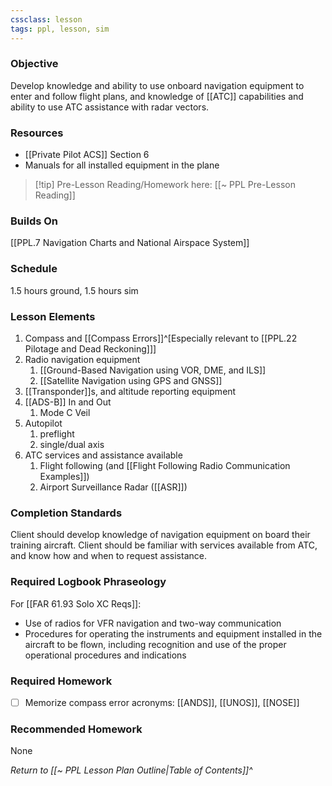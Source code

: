 ```yaml
---
cssclass: lesson
tags: ppl, lesson, sim
---
```

### Objective
Develop knowledge and ability to use onboard navigation equipment to enter and follow flight plans, and knowledge of [[ATC]] capabilities and ability to use ATC assistance with radar vectors.

### Resources
- [[Private Pilot ACS]] Section 6
- Manuals for all installed equipment in the plane

> [!tip] Pre-Lesson Reading/Homework here: [[~ PPL Pre-Lesson Reading]]

### Builds On
[[PPL.7 Navigation Charts and National Airspace System]]

### Schedule
1.5 hours ground, 1.5 hours sim

### Lesson Elements
1. Compass and [[Compass Errors]]^[Especially relevant to [[PPL.22 Pilotage and Dead Reckoning]]]
2. Radio navigation equipment
	1. [[Ground-Based Navigation using VOR, DME, and ILS]]
	2. [[Satellite Navigation using GPS and GNSS]]
6. [[Transponder]]s, and altitude reporting equipment
7. [[ADS-B]] In and Out 
	1. Mode C Veil
8. Autopilot
	1. preflight
	2. single/dual axis
9. ATC services and assistance available
	1. Flight following (and [[Flight Following Radio Communication Examples]])
	2. Airport Surveillance Radar ([[ASR]])

### Completion Standards
Client should develop knowledge of navigation equipment on board their training aircraft. Client should be familiar with services available from ATC, and know how and when to request assistance.

### Required Logbook Phraseology
For [[FAR 61.93 Solo XC Reqs]]:
- Use of radios for VFR navigation and two-way communication
- Procedures for operating the instruments and equipment installed in the aircraft to be flown, including recognition and use of the proper operational procedures and indications

### Required Homework
- [ ] Memorize compass error acronyms: [[ANDS]], [[UNOS]], [[NOSE]]

### Recommended Homework
None

*Return to [[~ PPL Lesson Plan Outline|Table of Contents]]^*